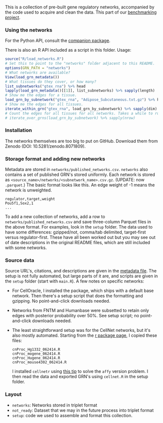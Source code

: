 This is a collection of pre-built gene regulatory networks, accompanied by the code used to acquire and clean the data. This part of our [benchmarking project](https://github.com/ekernf01/perturbation_benchmarking).

### Using the networks

For the Python API, consult the [companion package](https://github.com/ekernf01/load_networks).

There is also an R API included as a script in this folder. Usage:

```r
source("R/load_networks.R")
# Set this to point to the "networks" folder adjacent to this README. 
options(GRN_PATH = "networks")
# What networks are available?
View(load_grn_metadata())
# What tissues do they cover, or how many?
list_subnetworks("gtex_rna") %>% head
lapply(load_grn_metadata()[[1]], list_subnetworks) %>% sapply(length)
# Show me the edges for a tissue. 
load_grn_by_subnetwork("gtex_rna", "Adipose_Subcutaneous.txt.gz") %>% head
# Show me the edges for all tissues.
iterate_within_grn("gtex_rna", load_grn_by_subnetwork) %>% sapply(dim)
# Count the edges for all tissues for all networks. Takes a while to run.
# iterate_over_grns(load_grn_by_subnetwork) %>% sapply(nrow)
```

### Installation 

The networks themselves are too big to put on GitHub. Download them from Zenodo (DOI: 10.5281/zenodo.8071809).

### Storage format and adding new networks

Metadata are stored in `networks/published_networks.csv`. `networks` also contains a set of published GRN's stored uniformly. Each network is stored as `<source_name>/networks/<subnetwork_name>.csv.gz`. (UPDATE: now `.parquet`.) The basic format looks like this. An edge weight of -1 means the network is unweighted.

    regulator,target,weight
    Pou5f1,Sox2,1
    ...

To add a new collection of networks, add a row to `networks/published_networks.csv` and save three-column Parquet files in the above format. For examples, look in the `setup` folder. The data used to have some differences: gzipped/not, comma/tab delimited, target-first versus regulator-first. These have all been worked out but you may see out of date descriptions in the original README files, which are still included with some networks.

### Source data 

Source URL's, citations, and descriptions are given in the [metadata file](https://github.com/ekernf01/network_collection/blob/main/networks/published_networks.csv). The setup is not fully automated, but large parts of it are, and scripts are given in the `setup` folder (start with `main.R`). A few notes on specific networks:

- For CellOracle, I installed the package, which ships with a default base network. Then there's a setup script that does the formatting and gzipping. No point-and-click downloads needed.
- Networks from FNTM and Humanbase were subsetted to retain only edges with posterior probability over 50%. See setup script; no point-and-click downloads needed.
- The least straightforward setup was for the CellNet networks, but it's also mostly automated. Starting from the [r package page](http://pcahan1.github.io/cellnetr/), I copied these files:

      cnProc_Hg1332_062414.R
      cnProc_mogene_062414.R
      cnProc_Hugene_062414.R
      cnProc_mouse4302_062414.R
    
  I installed `cellnetr` using [this tip](https://groups.google.com/forum/#!topic/cellnet_r/pXHt2J6ZH6I) to solve the `affy` version problem. I then read the data and exported GRN's using `cellnet.R` in the setup folder.

### Layout

- `networks`: Networks stored in triplet format
- `not_ready`: Dataset that we may in the future process into triplet format
- `setup`: code we used to assemble and format this collection.
